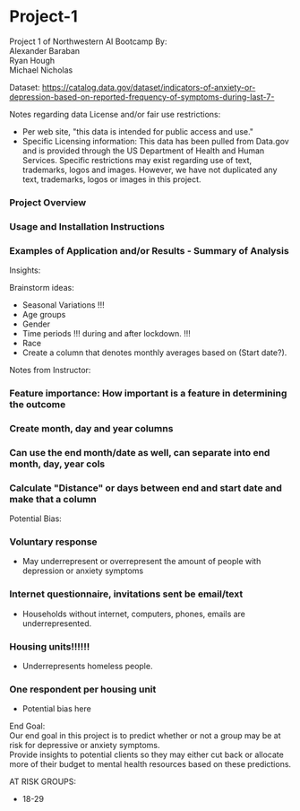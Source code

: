 # Project-1
Project 1 of Northwestern AI Bootcamp
By:  
Alexander Baraban  
Ryan Hough  
Michael Nicholas  

Dataset: https://catalog.data.gov/dataset/indicators-of-anxiety-or-depression-based-on-reported-frequency-of-symptoms-during-last-7-

Notes regarding data License and/or fair use restrictions:
* Per web site, "this data is intended for public access and use."
* Specific Licensing information: This data has been pulled from Data.gov and is provided through the US Department of Health and Human Services.  Specific restrictions may exist regarding use of text, trademarks, logos and images.  However, we have not duplicated any text, trademarks, logos or images in this project.

### Project Overview

### Usage and Installation Instructions

### Examples of Application and/or Results - Summary of Analysis

Insights:


Brainstorm ideas:
- Seasonal Variations !!!
- Age groups 
- Gender 
- Time periods !!! during and after lockdown. !!!
- Race
- Create a column that denotes monthly averages based on (Start date?).

Notes from Instructor:
### Feature importance: How important is a feature in determining the outcome  
### Create month, day and year columns  
### Can use the end month/date as well, can separate into end month, day, year cols  
### Calculate "Distance" or days between end and start date and make that a column  

Potential Bias:
### Voluntary response
- May underrepresent or overrepresent the amount of people with depression or anxiety symptoms
### Internet questionnaire, invitations sent be email/text
- Households without internet, computers, phones, emails are underrepresented.
### Housing units!!!!!!
- Underrepresents homeless people.
### One respondent per housing unit
- Potential bias here


End Goal:  
Our end goal in this project is to predict whether or not a group may be at risk for depressive or anxiety symptoms.  
Provide insights to potential clients so they may either cut back or allocate more of their budget to mental health resources based on these predictions.


AT RISK GROUPS:
- 18-29